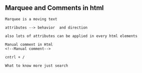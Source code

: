 ## Marquee and Comments in html 

~~~
Marquee is a moving text 

attributes --> behavior  and direction 

also lots of attributes can be applied in every html elements 

~~~

~~~
Manual comment in Html 
<!--Manual comment-->
~~~

~~~
cntrl + / 
~~~

~~~
What to know more just search
~~~